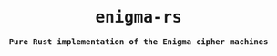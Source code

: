 <div align="center">
<samp>

# enigma-rs

**Pure Rust implementation of the Enigma cipher machines**

</samp>
</div>